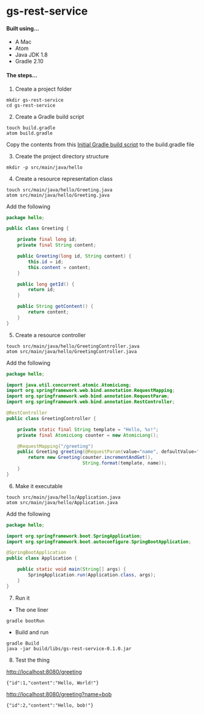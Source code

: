 # gs-rest-service

#### Built using...
* A Mac
* Atom
* Java JDK 1.8
* Gradle 2.10

#### The steps...

1. Create a project folder

  ```
  mkdir gs-rest-service
  cd gs-rest-service
  ```
2. Create a Gradle build script
  ```
  touch build.gradle
  atom build.gradle
  ```
  Copy the contents from this [Initial Gradle build script](  https://github.com/spring-guides/gs-rest-service/blob/master/initial/build.gradle) to the build.gradle file

3. Create the project directory structure
  ```
  mkdir -p src/main/java/hello
  ```

4. Create a resource representation class
  ```
  touch src/main/java/hello/Greeting.java
  atom src/main/java/hello/Greeting.java
  ```
  Add the following

  ```java
  package hello;

  public class Greeting {

      private final long id;
      private final String content;

      public Greeting(long id, String content) {
          this.id = id;
          this.content = content;
      }

      public long getId() {
          return id;
      }

      public String getContent() {
          return content;
      }
  }
  ```
5. Create a resource controller
  ```
  touch src/main/java/hello/GreetingController.java
  atom src/main/java/hello/GreetingController.java
  ```

  Add the following
  ```java
  package hello;

  import java.util.concurrent.atomic.AtomicLong;
  import org.springframework.web.bind.annotation.RequestMapping;
  import org.springframework.web.bind.annotation.RequestParam;
  import org.springframework.web.bind.annotation.RestController;

  @RestController
  public class GreetingController {

      private static final String template = "Hello, %s!";
      private final AtomicLong counter = new AtomicLong();

      @RequestMapping("/greeting")
      public Greeting greeting(@RequestParam(value="name", defaultValue="World") String name) {
          return new Greeting(counter.incrementAndGet(),
                              String.format(template, name));
      }
  }
  ```
6. Make it executable
  ```
  touch src/main/java/hello/Application.java
  atom src/main/java/hello/Application.java
  ```
  Add the following

  ```java
  package hello;

  import org.springframework.boot.SpringApplication;
  import org.springframework.boot.autoconfigure.SpringBootApplication;

  @SpringBootApplication
  public class Application {

      public static void main(String[] args) {
          SpringApplication.run(Application.class, args);
      }
  }
  ```
7. Run it
  * The one liner
  ```
  gradle bootRun
  ```
  * Build and run
  ```
  gradle Build
  java -jar build/libs/gs-rest-service-0.1.0.jar
  ```

8. Test the thing

  <http://localhost:8080/greeting>
  ```
  {"id":1,"content":"Hello, World!"}
  ```
  <http://localhost:8080/greeting?name=bob>
  ```
  {"id":2,"content":"Hello, bob!"}
  ```
